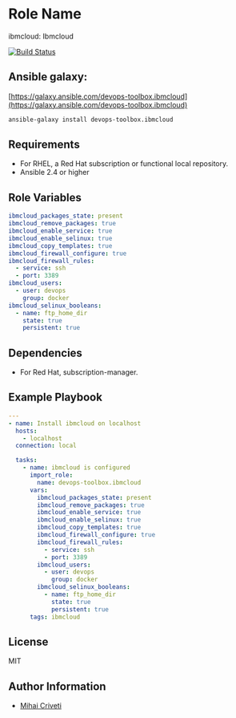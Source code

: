 Role Name
=========

ibmcloud: Ibmcloud

[![Build Status](https://travis-ci.org/cmihai-ansible/ibmcloud.svg?branch=master)](https://travis-ci.org/cmihai-ansible/ibmcloud)

Ansible galaxy:
---------------

[https://galaxy.ansible.com/devops-toolbox.ibmcloud](https://galaxy.ansible.com/devops-toolbox.ibmcloud)

```bash
ansible-galaxy install devops-toolbox.ibmcloud
```

Requirements
------------

- For RHEL, a Red Hat subscription or functional local repository.
- Ansible 2.4 or higher

Role Variables
--------------

```yaml
ibmcloud_packages_state: present
ibmcloud_remove_packages: true
ibmcloud_enable_service: true
ibmcloud_enable_selinux: true
ibmcloud_copy_templates: true
ibmcloud_firewall_configure: true
ibmcloud_firewall_rules:
  - service: ssh
  - port: 3389
ibmcloud_users:
  - user: devops
    group: docker
ibmcloud_selinux_booleans:
  - name: ftp_home_dir
    state: true
    persistent: true
```

Dependencies
------------

- For Red Hat, subscription-manager.

Example Playbook
----------------

```yaml
---
- name: Install ibmcloud on localhost
  hosts:
    - localhost
  connection: local

  tasks:
    - name: ibmcloud is configured
      import_role:
        name: devops-toolbox.ibmcloud
      vars:
        ibmcloud_packages_state: present
        ibmcloud_remove_packages: true
        ibmcloud_enable_service: true
        ibmcloud_enable_selinux: true
        ibmcloud_copy_templates: true
        ibmcloud_firewall_configure: true
        ibmcloud_firewall_rules:
          - service: ssh
          - port: 3389
        ibmcloud_users:
          - user: devops
            group: docker
        ibmcloud_selinux_booleans:
          - name: ftp_home_dir
            state: true
            persistent: true
      tags: ibmcloud
```

License
-------

MIT

Author Information
------------------

- [Mihai Criveti](https://www.linkedin.com/in/devops-toolbox.)

